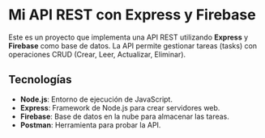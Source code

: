 # Mi API REST con Express y Firebase

Este es un proyecto que implementa una API REST utilizando **Express** y **Firebase** como base de datos. 
La API permite gestionar tareas (tasks) con operaciones CRUD (Crear, Leer, Actualizar, Eliminar).

## Tecnologías

- **Node.js**: Entorno de ejecución de JavaScript.
- **Express**: Framework de Node.js para crear servidores web.
- **Firebase**: Base de datos en la nube para almacenar las tareas.
- **Postman**: Herramienta para probar la API.

